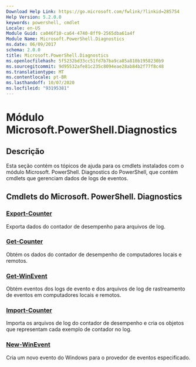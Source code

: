 ```yaml
---
Download Help Link: https://go.microsoft.com/fwlink/?linkid=285754
Help Version: 5.2.0.0
keywords: powershell, cmdlet
Locale: en-US
Module Guid: ca046f10-ca64-4740-8ff9-2565dba61a4f
Module Name: Microsoft.PowerShell.Diagnostics
ms.date: 06/09/2017
schema: 2.0.0
title: Microsoft.PowerShell.Diagnostics
ms.openlocfilehash: 5f5232bd33cc51fd7b7ba9ca85a810b1958230b9
ms.sourcegitcommit: 9d95532afe81c235c8094eae28ab84b2f77f8c48
ms.translationtype: MT
ms.contentlocale: pt-BR
ms.lasthandoff: 10/07/2020
ms.locfileid: "93195381"
---
```

# Módulo Microsoft.PowerShell.Diagnostics

## Descrição

Esta seção contém os tópicos de ajuda para os cmdlets instalados com o módulo Microsoft. PowerShell. Diagnostics do PowerShell, que contém cmdlets que gerenciam dados de logs de eventos.

## Cmdlets do Microsoft. PowerShell. Diagnostics

### [Export-Counter](Export-Counter.md)
Exporta dados do contador de desempenho para arquivos de log.

### [Get-Counter](Get-Counter.md)
Obtém os dados do contador de desempenho de computadores locais e remotos.

### [Get-WinEvent](Get-WinEvent.md)
Obtém eventos dos logs de evento e dos arquivos de log de rastreamento de eventos em computadores locais e remotos.

### [Import-Counter](Import-Counter.md)
Importa os arquivos de log do contador de desempenho e cria os objetos que representam cada exemplo de contador no log.

### [New-WinEvent](New-WinEvent.md)
Cria um novo evento do Windows para o provedor de eventos especificado.

